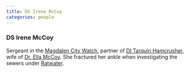 ```yaml
---
title: DS Irene McCoy
categories: people
---
```


### DS Irene McCoy

Sergeant in the [Magdalen City Watch](CityWatch), partner of [DI Tarquin Hamcrusher](TarquinHamcrusher), wife of [Dr. Ella McCoy](EllaMcCoy). She fractured her ankle when investigating the sewers under [Ratwater](Magdalen#Ratwater).
